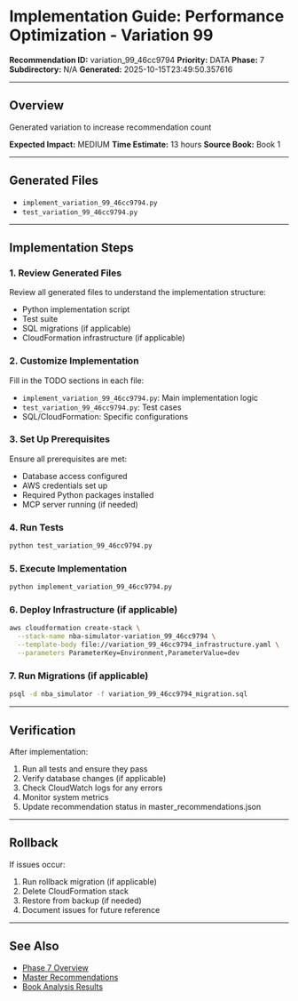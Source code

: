 # Implementation Guide: Performance Optimization - Variation 99

**Recommendation ID:** variation_99_46cc9794
**Priority:** DATA
**Phase:** 7
**Subdirectory:** N/A
**Generated:** 2025-10-15T23:49:50.357616

---

## Overview

Generated variation to increase recommendation count

**Expected Impact:** MEDIUM
**Time Estimate:** 13 hours
**Source Book:** Book 1

---

## Generated Files

- `implement_variation_99_46cc9794.py`
- `test_variation_99_46cc9794.py`

---

## Implementation Steps

### 1. Review Generated Files

Review all generated files to understand the implementation structure:
- Python implementation script
- Test suite
- SQL migrations (if applicable)
- CloudFormation infrastructure (if applicable)

### 2. Customize Implementation

Fill in the TODO sections in each file:
- `implement_variation_99_46cc9794.py`: Main implementation logic
- `test_variation_99_46cc9794.py`: Test cases
- SQL/CloudFormation: Specific configurations

### 3. Set Up Prerequisites

Ensure all prerequisites are met:
- Database access configured
- AWS credentials set up
- Required Python packages installed
- MCP server running (if needed)

### 4. Run Tests

```bash
python test_variation_99_46cc9794.py
```

### 5. Execute Implementation

```bash
python implement_variation_99_46cc9794.py
```

### 6. Deploy Infrastructure (if applicable)

```bash
aws cloudformation create-stack \
  --stack-name nba-simulator-variation_99_46cc9794 \
  --template-body file://variation_99_46cc9794_infrastructure.yaml \
  --parameters ParameterKey=Environment,ParameterValue=dev
```

### 7. Run Migrations (if applicable)

```bash
psql -d nba_simulator -f variation_99_46cc9794_migration.sql
```

---

## Verification

After implementation:
1. Run all tests and ensure they pass
2. Verify database changes (if applicable)
3. Check CloudWatch logs for any errors
4. Monitor system metrics
5. Update recommendation status in master_recommendations.json

---

## Rollback

If issues occur:
1. Run rollback migration (if applicable)
2. Delete CloudFormation stack
3. Restore from backup (if needed)
4. Document issues for future reference

---

## See Also

- [Phase 7 Overview](/Users/ryanranft/nba-simulator-aws/docs/phases/phase_7/)
- [Master Recommendations](/Users/ryanranft/nba-mcp-synthesis/analysis_results/master_recommendations.json)
- [Book Analysis Results](/Users/ryanranft/nba-mcp-synthesis/analysis_results/)
